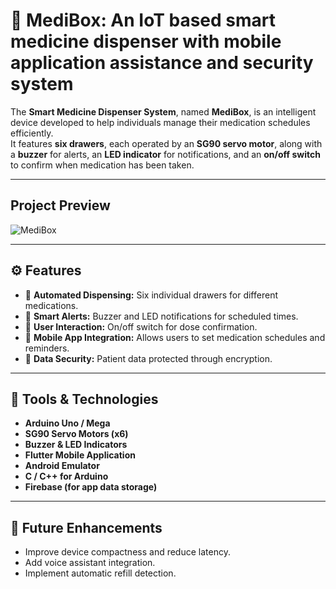 # 💊 MediBox: An IoT based smart medicine dispenser with mobile application assistance and security system

The **Smart Medicine Dispenser System**, named **MediBox**, is an intelligent device developed to help individuals manage their medication schedules efficiently.  
It features **six drawers**, each operated by an **SG90 servo motor**, along with a **buzzer** for alerts, an **LED indicator** for notifications, and an **on/off switch** to confirm when medication has been taken.

---

## Project Preview
![MediBox](https://.githubusercontent.com/your-image-link-here.png)  

---

## ⚙️ Features
- 🧭 **Automated Dispensing:** Six individual drawers for different medications.  
- 🔔 **Smart Alerts:** Buzzer and LED notifications for scheduled times.  
- 🔄 **User Interaction:** On/off switch for dose confirmation.  
- 📱 **Mobile App Integration:** Allows users to set medication schedules and reminders.  
- 🔐 **Data Security:** Patient data protected through encryption.  

---

## 🧩 Tools & Technologies
- **Arduino Uno / Mega**  
- **SG90 Servo Motors (x6)**  
- **Buzzer & LED Indicators**  
- **Flutter Mobile Application**  
- **Android Emulator**  
- **C / C++ for Arduino**  
- **Firebase (for app data storage)**  

---

## 🧠 Future Enhancements
- Improve device compactness and reduce latency.  
- Add voice assistant integration.  
- Implement automatic refill detection.  


